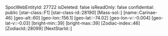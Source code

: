 ﻿---
location: [-74.02,156.1,60]
type: Station
tags:
- astro/Star

---
SpocWebEntityId: 27722
isDeleted: false
isReadOnly: false
confidential: public
[star-class::F1]
[star-class-id::28190]
[Mass-sol::]
[name::Carinae-46]
[geo-alt::60]
[geo-lon::156.1]
[geo-lat::-74.02]
[geo-lon-v::-0.004]
[geo-lat-v::-0.03]
[bright-min::39]
[bright-max::39]
[Zodiac-index::46]
[ZodiacId::28099]
[NextStarId::]

